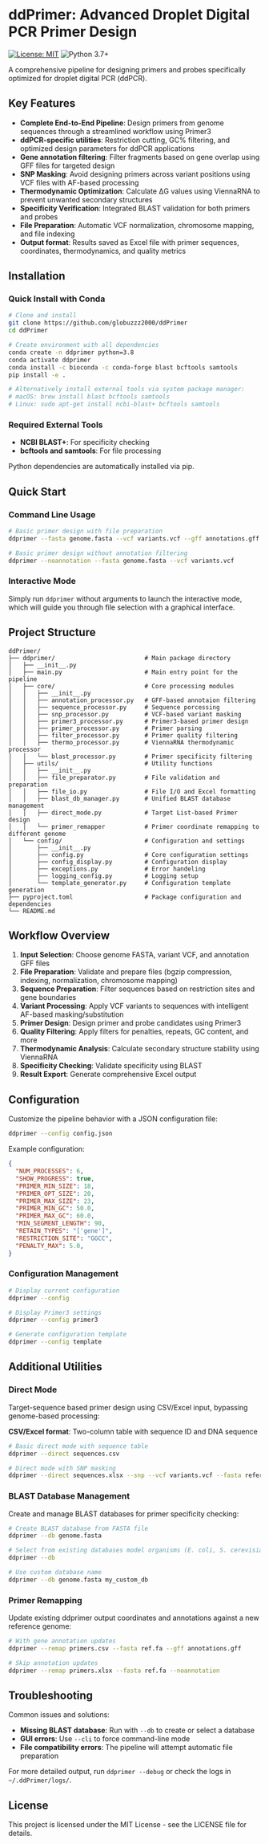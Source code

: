 # ddPrimer: Advanced Droplet Digital PCR Primer Design

[![License: MIT](https://img.shields.io/badge/License-MIT-yellow.svg)](https://opensource.org/licenses/MIT)
![Python 3.7+](https://img.shields.io/badge/python-3.7+-blue.svg)

A comprehensive pipeline for designing primers and probes specifically optimized for droplet digital PCR (ddPCR).


## Key Features

- **Complete End-to-End Pipeline**: Design primers from genome sequences through a streamlined workflow using Primer3
- **ddPCR-specific utilities**: Restriction cutting, GC% filtering, and optimized design parameters for ddPCR applications
- **Gene annotation filtering**: Filter fragments based on gene overlap using GFF files for targeted design
- **SNP Masking**: Avoid designing primers across variant positions using VCF files with AF-based processing
- **Thermodynamic Optimization**: Calculate ΔG values using ViennaRNA to prevent unwanted secondary structures
- **Specificity Verification**: Integrated BLAST validation for both primers and probes
- **File Preparation**: Automatic VCF normalization, chromosome mapping, and file indexing
- **Output format**: Results saved as Excel file with primer sequences, coordinates, thermodynamics, and quality metrics


## Installation

### Quick Install with Conda

```bash
# Clone and install
git clone https://github.com/globuzzz2000/ddPrimer
cd ddPrimer

# Create environment with all dependencies
conda create -n ddprimer python=3.8
conda activate ddprimer
conda install -c bioconda -c conda-forge blast bcftools samtools
pip install -e .

# Alternatively install external tools via system package manager:
# macOS: brew install blast bcftools samtools
# Linux: sudo apt-get install ncbi-blast+ bcftools samtools
```

### Required External Tools

- **NCBI BLAST+**: For specificity checking
- **bcftools and samtools**: For file processing  

Python dependencies are automatically installed via pip.


## Quick Start

### Command Line Usage

```bash
# Basic primer design with file preparation
ddprimer --fasta genome.fasta --vcf variants.vcf --gff annotations.gff

# Basic primer design without annotation filtering
ddprimer --noannotation --fasta genome.fasta --vcf variants.vcf
```

### Interactive Mode

Simply run `ddprimer` without arguments to launch the interactive mode, which will guide you through file selection with a graphical interface.


## Project Structure

```
ddPrimer/
├── ddprimer/                         # Main package directory
│   ├── __init__.py
│   ├── main.py                       # Main entry point for the pipeline
│   ├── core/                         # Core processing modules
│   │   ├── __init__.py
│   │   ├── annotation_processor.py   # GFF-based annotaion filtering
│   │   ├── sequence_processor.py     # Sequence porcessing
│   │   ├── snp_processor.py          # VCF-based variant masking
│   │   ├── primer3_processor.py      # Primer3-based primer design
│   │   ├── primer_processor.py       # Primer parsing
│   │   ├── filter_processor.py       # Primer quality filtering
│   │   ├── thermo_processor.py       # ViennaRNA thermodynamic processor
│   │   └── blast_processor.py        # Primer specificity filtering
│   ├── utils/                        # Utility functions
│   │   ├── __init__.py
│   │   ├── file_preparator.py        # File validation and preparation
│   │   ├── file_io.py                # File I/O and Excel formatting
│   │   ├── blast_db_manager.py       # Unified BLAST database management
│   │   ├── direct_mode.py            # Target List-based Primer design
│   │   └── primer_remapper           # Primer coordinate remapping to different genome
│   └── config/                       # Configuration and settings
│       ├── __init__.py
│       ├── config.py                 # Core configuration settings
│       ├── config_display.py         # Configuration display
│       ├── exceptions.py             # Error handeling
│       ├── logging_config.py         # Logging setup
│       └── template_generator.py     # Configuration template generation
├── pyproject.toml                    # Package configuration and dependencies
└── README.md                  
```


## Workflow Overview

1. **Input Selection**: Choose genome FASTA, variant VCF, and annotation GFF files
2. **File Preparation**: Validate and prepare files (bgzip compression, indexing, normalization, chromosome mapping)
3. **Sequence Preparation**: Filter sequences based on restriction sites and gene boundaries
4. **Variant Processing**: Apply VCF variants to sequences with intelligent AF-based masking/substitution
5. **Primer Design**: Design primer and probe candidates using Primer3
6. **Quality Filtering**: Apply filters for penalties, repeats, GC content, and more
7. **Thermodynamic Analysis**: Calculate secondary structure stability using ViennaRNA
8. **Specificity Checking**: Validate specificity using BLAST
9. **Result Export**: Generate comprehensive Excel output


## Configuration

Customize the pipeline behavior with a JSON configuration file:

```bash
ddprimer --config config.json
```

Example configuration:

```json
{
  "NUM_PROCESSES": 6,
  "SHOW_PROGRESS": true,
  "PRIMER_MIN_SIZE": 18,
  "PRIMER_OPT_SIZE": 20,
  "PRIMER_MAX_SIZE": 23,
  "PRIMER_MIN_GC": 50.0,
  "PRIMER_MAX_GC": 60.0,
  "MIN_SEGMENT_LENGTH": 90,
  "RETAIN_TYPES": "['gene']",
  "RESTRICTION_SITE": "GGCC",
  "PENALTY_MAX": 5.0,
}
```

### Configuration Management

```bash
# Display current configuration
ddprimer --config

# Display Primer3 settings
ddprimer --config primer3

# Generate configuration template
ddprimer --config template
```


## Additional Utilities

### Direct Mode
Target-sequence based primer design using CSV/Excel input, bypassing genome-based processing:

**CSV/Excel format**: Two-column table with sequence ID and DNA sequence

```bash
# Basic direct mode with sequence table
ddprimer --direct sequences.csv

# Direct mode with SNP masking
ddprimer --direct sequences.xlsx --snp --vcf variants.vcf --fasta reference.fa
```

### BLAST Database Management
Create and manage BLAST databases for primer specificity checking:

```bash
# Create BLAST database from FASTA file
ddprimer --db genome.fasta

# Select from existing databases model organisms (E. coli, S. cerevisiae, etc.)
ddprimer --db

# Use custom database name
ddprimer --db genome.fasta my_custom_db
```

### Primer Remapping
Update existing ddprimer output coordinates and annotations against a new reference genome:

```bash
# With gene annotation updates
ddprimer --remap primers.csv --fasta ref.fa --gff annotations.gff

# Skip annotation updates
ddprimer --remap primers.xlsx --fasta ref.fa --noannotation
```


## Troubleshooting

Common issues and solutions:

- **Missing BLAST database**: Run with `--db` to create or select a database
- **GUI errors**: Use `--cli` to force command-line mode
- **File compatibility errors**: The pipeline will attempt automatic file preparation

For more detailed output, run `ddprimer --debug` or check the logs in `~/.ddPrimer/logs/`.

## License

This project is licensed under the MIT License - see the LICENSE file for details.